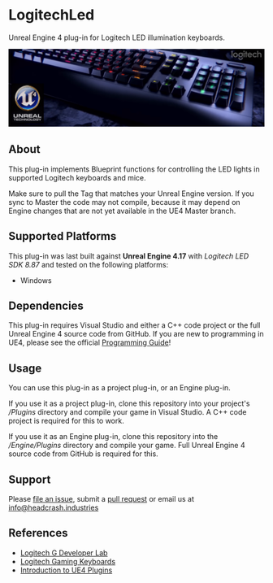 # LogitechLed

Unreal Engine 4 plug-in for Logitech LED illumination keyboards.

![Logo](Docs/logo.png)


## About

This plug-in implements Blueprint functions for controlling the LED lights
in supported Logitech keyboards and mice.

Make sure to pull the Tag that matches your Unreal Engine version. If you sync
to Master the code may not compile, because it may depend on Engine changes that
are not yet available in the UE4 Master branch.


## Supported Platforms

This plug-in was last built against **Unreal Engine 4.17** with
*Logitech LED SDK 8.87* and tested on the following platforms:

- Windows


## Dependencies

This plug-in requires Visual Studio and either a C++ code project or the full
Unreal Engine 4 source code from GitHub. If you are new to programming in UE4,
please see the official [Programming Guide](https://docs.unrealengine.com/latest/INT/Programming/index.html)! 


## Usage

You can use this plug-in as a project plug-in, or an Engine plug-in.

If you use it as a project plug-in, clone this repository into your project's
*/Plugins* directory and compile your game in Visual Studio. A C++ code project
is required for this to work.

If you use it as an Engine plug-in, clone this repository into the
*/Engine/Plugins* directory and compile your game. Full Unreal Engine 4
source code from GitHub is required for this.


## Support

Please [file an issue](https://github.com/ue4plugins/LogiLed/issues), submit a
[pull request](https://github.com/ue4plugins/LogiLed/pulls?q=is%3Aopen+is%3Apr)
or email us at info@headcrash.industries


## References

* [Logitech G Developer Lab](http://gaming.logitech.com/en-us/developers)
* [Logitech Gaming Keyboards](http://gaming.logitech.com/en-us/gaming-keyboards)
* [Introduction to UE4 Plugins](https://wiki.unrealengine.com/An_Introduction_to_UE4_Plugins)
